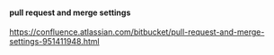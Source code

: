 #### pull request and merge settings
https://confluence.atlassian.com/bitbucket/pull-request-and-merge-settings-951411948.html
